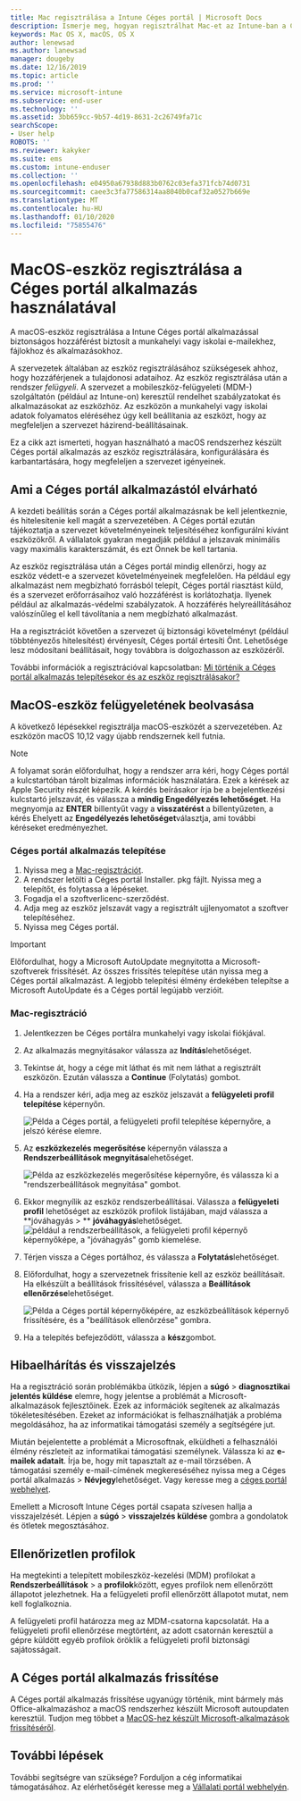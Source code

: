 ```yaml
---
title: Mac regisztrálása a Intune Céges portál | Microsoft Docs
description: Ismerje meg, hogyan regisztrálhat Mac-et az Intune-ban a Céges portál alkalmazással.
keywords: Mac OS X, macOS, OS X
author: lenewsad
ms.author: lanewsad
manager: dougeby
ms.date: 12/16/2019
ms.topic: article
ms.prod: ''
ms.service: microsoft-intune
ms.subservice: end-user
ms.technology: ''
ms.assetid: 3bb659cc-9b57-4d19-8631-2c26749fa71c
searchScope:
- User help
ROBOTS: ''
ms.reviewer: kakyker
ms.suite: ems
ms.custom: intune-enduser
ms.collection: ''
ms.openlocfilehash: e04950a67938d883b0762c03efa371fcb74d0731
ms.sourcegitcommit: caee3c3fa77586314aa8040b0caf32a0527b669e
ms.translationtype: MT
ms.contentlocale: hu-HU
ms.lasthandoff: 01/10/2020
ms.locfileid: "75855476"
---
```

# <a name="enroll-your-macos-device-using-the-company-portal-app"></a>MacOS-eszköz regisztrálása a Céges portál alkalmazás használatával  

A macOS-eszköz regisztrálása a Intune Céges portál alkalmazással biztonságos hozzáférést biztosít a munkahelyi vagy iskolai e-mailekhez, fájlokhoz és alkalmazásokhoz.

A szervezetek általában az eszköz regisztrálásához szükségesek ahhoz, hogy hozzáférjenek a tulajdonosi adataihoz. Az eszköz regisztrálása után a rendszer *felügyeli*. A szervezet a mobileszköz-felügyeleti (MDM-) szolgáltatón (például az Intune-on) keresztül rendelhet szabályzatokat és alkalmazásokat az eszközhöz. Az eszközön a munkahelyi vagy iskolai adatok folyamatos eléréséhez úgy kell beállítania az eszközt, hogy az megfeleljen a szervezet házirend-beállításainak.  

Ez a cikk azt ismerteti, hogyan használható a macOS rendszerhez készült Céges portál alkalmazás az eszköz regisztrálására, konfigurálására és karbantartására, hogy megfeleljen a szervezet igényeinek.  


## <a name="what-to-expect-from-the-company-portal-app"></a>Ami a Céges portál alkalmazástól elvárható

A kezdeti beállítás során a Céges portál alkalmazásnak be kell jelentkeznie, és hitelesítenie kell magát a szervezetében. A Céges portál ezután tájékoztatja a szervezet követelményeinek teljesítéséhez konfigurálni kívánt eszközökről. A vállalatok gyakran megadják például a jelszavak minimális vagy maximális karakterszámát, és ezt Önnek be kell tartania.    

Az eszköz regisztrálása után a Céges portál mindig ellenőrzi, hogy az eszköz védett-e a szervezet követelményeinek megfelelően. Ha például egy alkalmazást nem megbízható forrásból telepít, Céges portál riasztást küld, és a szervezet erőforrásaihoz való hozzáférést is korlátozhatja. Ilyenek például az alkalmazás-védelmi szabályzatok. A hozzáférés helyreállításához valószínűleg el kell távolítania a nem megbízható alkalmazást. 

Ha a regisztrációt követően a szervezet új biztonsági követelményt (például többtényezős hitelesítést) érvényesít, Céges portál értesíti Önt. Lehetősége lesz módosítani beállításait, hogy továbbra is dolgozhasson az eszközéről.  

További információk a regisztrációval kapcsolatban: [Mi történik a Céges portál alkalmazás telepítésekor és az eszköz regisztrálásakor?](what-happens-if-you-install-the-Company-Portal-app-and-enroll-your-device-in-intune-macos.md)  

## <a name="get-your-macos-device-managed"></a>MacOS-eszköz felügyeletének beolvasása  
A következő lépésekkel regisztrálja macOS-eszközét a szervezetében. Az eszközön macOS 10,12 vagy újabb rendszernek kell futnia.   

> [!NOTE]
> A folyamat során előfordulhat, hogy a rendszer arra kéri, hogy Céges portál a kulcstartóban tárolt bizalmas információk használatára. Ezek a kérések az Apple Security részét képezik. A kérdés beírásakor írja be a bejelentkezési kulcstartó jelszavát, és válassza a **mindig Engedélyezés lehetőséget**. Ha megnyomja az **ENTER** billentyűt vagy a **visszatérést** a billentyűzeten, a kérés Ehelyett az **Engedélyezés lehetőséget**választja, ami további kéréseket eredményezhet.  

### <a name="install-company-portal-app"></a>Céges portál alkalmazás telepítése  
1. Nyissa meg a [Mac-regisztrációt](https://go.microsoft.com/fwlink/?linkid=853070).  
2. A rendszer letölti a Céges portál Installer. pkg fájlt. Nyissa meg a telepítőt, és folytassa a lépéseket. 
3. Fogadja el a szoftverlicenc-szerződést. 
4. Adja meg az eszköz jelszavát vagy a regisztrált ujjlenyomatot a szoftver telepítéséhez.  
5. Nyissa meg Céges portál. 

> [!IMPORTANT]
> Előfordulhat, hogy a Microsoft AutoUpdate megnyitotta a Microsoft-szoftverek frissítését. Az összes frissítés telepítése után nyissa meg a Céges portál alkalmazást. A legjobb telepítési élmény érdekében telepítse a Microsoft AutoUpdate és a Céges portál legújabb verzióit.  


### <a name="enroll-your-mac"></a>Mac-regisztráció  


1. Jelentkezzen be Céges portálra munkahelyi vagy iskolai fiókjával.  
2. Az alkalmazás megnyitásakor válassza az **Indítás**lehetőséget.  
3. Tekintse át, hogy a cége mit láthat és mit nem láthat a regisztrált eszközön. Ezután válassza a **Continue** (Folytatás) gombot.
4.  Ha a rendszer kéri, adja meg az eszköz jelszavát a **felügyeleti profil telepítése** képernyőn.

    ![Példa a Céges portál, a felügyeleti profil telepítése képernyőre, a jelszó kérése elemre.](./media/install-management-profile-macos-1912.PNG)   
5. Az **eszközkezelés megerősítése** képernyőn válassza a **Rendszerbeállítások megnyitása**lehetőséget.  

    ![Példa az eszközkezelés megerősítése képernyőre, és válassza ki a "rendszerbeállítások megnyitása" gombot.](./media/confirm-device-management-macos-1912.PNG)  
6. Ekkor megnyílik az eszköz rendszerbeállításai. Válassza a **felügyeleti profil** lehetőséget az eszközök profilok listájában, majd válassza a **jóváhagyás > ** **jóváhagyás**lehetőséget.  
    ![például a rendszerbeállítások, a felügyeleti profil képernyő képernyőképe, a "jóváhagyás" gomb kiemelése.](./media/management-profile-approve-macos-1912.PNG)   
1. Térjen vissza a Céges portálhoz, és válassza a **Folytatás**lehetőséget.    
2. Előfordulhat, hogy a szervezetnek frissítenie kell az eszköz beállításait. Ha elkészült a beállítások frissítésével, válassza a **Beállítások ellenőrzése**lehetőséget.  

    ![Példa a Céges portál képernyőképére, az eszközbeállítások képernyő frissítésére, és a "beállítások ellenõrzése" gombra.](./media/update-settings-mac-1911.PNG)  
9. Ha a telepítés befejeződött, válassza a **kész**gombot.  


 ## <a name="troubleshooting-and-feedback"></a>Hibaelhárítás és visszajelzés   

Ha a regisztráció során problémákba ütközik, lépjen a **súgó** > **diagnosztikai jelentés küldése** elemre, hogy jelentse a problémát a Microsoft-alkalmazások fejlesztőinek. Ezek az információk segítenek az alkalmazás tökéletesítésében. Ezeket az információkat is felhasználhatják a probléma megoldásához, ha az informatikai támogatási személy a segítségére jut.  

Miután bejelentette a problémát a Microsoftnak, elküldheti a felhasználói élmény részleteit az informatikai támogatási személynek. Válassza ki az **e-mailek adatait**. Írja be, hogy mit tapasztalt az e-mail törzsében. A támogatási személy e-mail-címének megkereséséhez nyissa meg a Céges portál alkalmazás > **Névjegy**lehetőséget. Vagy keresse meg a [céges portál webhelyet](https://go.microsoft.com/fwlink/?linkid=2010980).  
 

Emellett a Microsoft Intune Céges portál csapata szívesen hallja a visszajelzését. Lépjen a **súgó** > **visszajelzés küldése** gombra a gondolatok és ötletek megosztásához.  

## <a name="unverified-profiles"></a>Ellenőrizetlen profilok  
Ha megtekinti a telepített mobileszköz-kezelési (MDM) profilokat a **Rendszerbeállítások** > a **profilok**között, egyes profilok nem ellenőrzött állapotot jelezhetnek. Ha a felügyeleti profil ellenőrzött állapotot mutat, nem kell foglalkoznia.  

A felügyeleti profil határozza meg az MDM-csatorna kapcsolatát. Ha a felügyeleti profil ellenőrzése megtörtént, az adott csatornán keresztül a gépre küldött egyéb profilok öröklik a felügyeleti profil biztonsági sajátosságait.  

## <a name="updating-the-company-portal-app"></a>A Céges portál alkalmazás frissítése

A Céges portál alkalmazás frissítése ugyanúgy történik, mint bármely más Office-alkalmazáshoz a macOS rendszerhez készült Microsoft autoupdaten keresztül. Tudjon meg többet a [MacOS-hez készült Microsoft-alkalmazások frissítéséről](https://support.office.com/article/Check-for-Office-for-Mac-updates-automatically-bfd1e497-c24d-4754-92ab-910a4074d7c1).  

## <a name="next-steps"></a>További lépések  
További segítségre van szüksége? Forduljon a cég informatikai támogatásához. Az elérhetőségét keresse meg a [Vállalati portál webhelyén](https://go.microsoft.com/fwlink/?linkid=2010980).  


